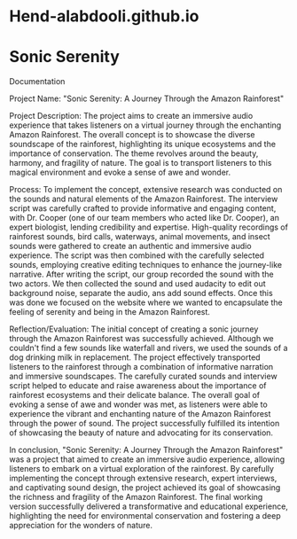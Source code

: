 # Hend-alabdooli.github.io
# Sonic Serenity

Documentation 

Project Name: "Sonic Serenity: A Journey Through the Amazon Rainforest"

Project Description: The project aims to create an immersive audio experience that takes listeners on a virtual journey through the enchanting Amazon Rainforest. The overall concept is to showcase the diverse soundscape of the rainforest, highlighting its unique ecosystems and the importance of conservation. The theme revolves around the beauty, harmony, and fragility of nature. The goal is to transport listeners to this magical environment and evoke a sense of awe and wonder.

Process: To implement the concept, extensive research was conducted on the sounds and natural elements of the Amazon Rainforest. The interview script was carefully crafted to provide informative and engaging content, with Dr. Cooper (one of our team members who acted like Dr. Cooper), an expert biologist, lending credibility and expertise. High-quality recordings of rainforest sounds, bird calls, waterways, animal movements, and insect sounds were gathered to create an authentic and immersive audio experience. The script was then combined with the carefully selected sounds, employing creative editing techniques to enhance the journey-like narrative. After writing the script, our group recorded the sound with the two actors. We then collected the sound and used audacity to edit out background noise, separate the audio, ans add sound effects. Once this was done we focused on the website where we wanted to encapsulate the feeling of serenity and being in the Amazon Rainforest.

Reflection/Evaluation: The initial concept of creating a sonic journey through the Amazon Rainforest was successfully achieved. Although we couldn't find a few sounds like waterfall and rivers, we used the sounds of a dog drinking milk in replacement. The project effectively transported listeners to the rainforest through a combination of informative narration and immersive soundscapes. The carefully curated sounds and interview script helped to educate and raise awareness about the importance of rainforest ecosystems and their delicate balance. The overall goal of evoking a sense of awe and wonder was met, as listeners were able to experience the vibrant and enchanting nature of the Amazon Rainforest through the power of sound. The project successfully fulfilled its intention of showcasing the beauty of nature and advocating for its conservation.

In conclusion, "Sonic Serenity: A Journey Through the Amazon Rainforest" was a project that aimed to create an immersive audio experience, allowing listeners to embark on a virtual exploration of the rainforest. By carefully implementing the concept through extensive research, expert interviews, and captivating sound design, the project achieved its goal of showcasing the richness and fragility of the Amazon Rainforest. The final working version successfully delivered a transformative and educational experience, highlighting the need for environmental conservation and fostering a deep appreciation for the wonders of nature.